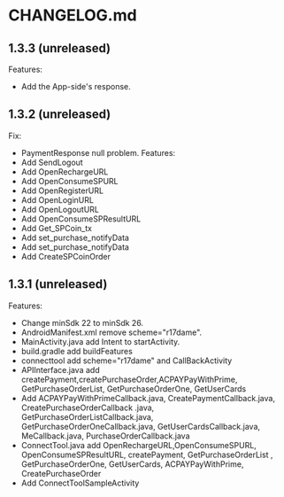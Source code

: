 # CHANGELOG.md
## 1.3.3 (unreleased)
Features: 
  - Add  the App-side's  response.
## 1.3.2 (unreleased)
Fix:
  - PaymentResponse null problem.
Features:
  - Add SendLogout
  - Add OpenRechargeURL
  - Add OpenConsumeSPURL
  - Add OpenRegisterURL
  - Add OpenLoginURL
  - Add OpenLogoutURL
  - Add OpenConsumeSPResultURL
  - Add Get_SPCoin_tx
  - Add set_purchase_notifyData
  - Add set_purchase_notifyData
  - Add CreateSPCoinOrder
 
## 1.3.1 (unreleased)
Features:
  - Change minSdk 22 to minSdk 26.
  - AndroidManifest.xml remove scheme="r17dame".
  - MainActivity.java add Intent to startActivity.
  - build.gradle add buildFeatures
  - connecttool add scheme="r17dame" and CallBackActivity
  - APIInterface.java add createPayment,createPurchaseOrder,ACPAYPayWithPrime, GetPurchaseOrderList, GetPurchaseOrderOne, GetUserCards
  - Add ACPAYPayWithPrimeCallback.java, CreatePaymentCallback.java, CreatePurchaseOrderCallback .java, GetPurchaseOrderListCallback.java, GetPurchaseOrderOneCallback.java, GetUserCardsCallback.java, MeCallback.java, PurchaseOrderCallback.java
  - ConnectTool.java add OpenRechargeURL,OpenConsumeSPURL, OpenConsumeSPResultURL, createPayment, GetPurchaseOrderList , GetPurchaseOrderOne, GetUserCards, ACPAYPayWithPrime, CreatePurchaseOrder
  - Add ConnectToolSampleActivity 

